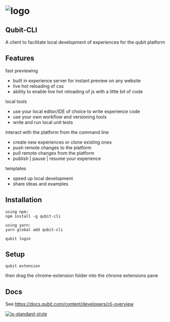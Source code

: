 # ![logo](https://user-images.githubusercontent.com/640611/32888373-fbdc7134-cabe-11e7-9b0e-027a49cef8bf.png)

## Qubit-CLI

A client to facilitate local development of experiences for the qubit platform

## Features

fast previewing
- built in experience server for instant preview on any website
- live hot reloading of css
- ability to enable live hot reloading of js with a little bit of code

local tools
- use your local editor/IDE of choice to write experience code
- use your own workflow and versioning tools
- write and run local unit tests

interact with the platform from the command line
- create new experiences or clone existing ones
- push remote changes to the platform
- pull remote changes from the platform
- publish | pause | resume your experience

templates
- speed up local development
- share ideas and examples

## Installation

```
using npm:
npm install -g qubit-cli

using yarn:
yarn global add qubit-cli

qubit login
```

## Setup

```
qubit extension
```
then drag the chrome-extension folder into the chrome extensions pane

## Docs
See https://docs.qubit.com/content/developers/cli-overview

[![js-standard-style](https://img.shields.io/badge/code%20style-standard-brightgreen.svg)](http://standardjs.com/)

